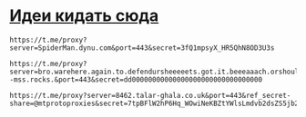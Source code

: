 # [Идеи кидать сюда](https://github.com/jestxfot/ZapretNet/issues)
```url
https://t.me/proxy?server=SpiderMan.dynu.com&port=443&secret=3fQ1mpsyX_HR5QhN8OD3U3s
```
```url
https://t.me/proxy?server=bro.warehere.again.to.defendursheeeeets.got.it.beeeaaach.orshould.repeat.again.qmark.www.digikala.com.iranserver.com.bing.com.gmail.com.nic.ir.thisisme.ir.mihanwebhost.ejhost.udfuk.986.entekhab.ddns.net.dynu.com.noip.withoutip.withoudanti.aws--mss.rocks.&port=443&secret=dd00000000000000000000000000000000
```
```url
https://t.me/proxy?server=8462.talar-ghala.co.uk&port=443&ref_secret-share=@mtprotoproxies&secret=7tpBFlW2hP6Hq_WOwiNeKBZtYWlsLmdvb2dsZS5jb20
```
